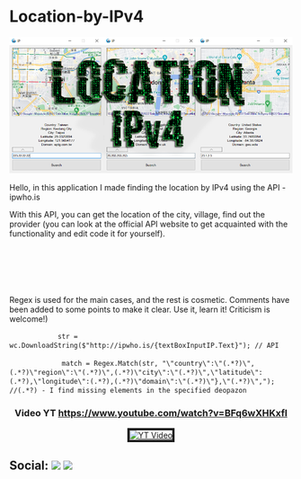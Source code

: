 # Location-by-IPv4
<p align="center">
<img src="https://github.com/MilkRen/Location-by-IPv4/blob/master/Ip/Logo.png?raw=true"></p>
Hello, in this application I made finding the location by IPv4 using the API - ipwho.is

 With this API, you can get the location of the city, village, find out the provider (you can look at the official API website to get acquainted with the functionality and edit code it for yourself).

#

<p align="center">
<img src=""></p>

<p align="center">
<img src=""></p>


Regex is used for the main cases, and the rest is cosmetic. Comments have been added to some points to make it clear. 
Use it, learn it! Criticism is welcome!)

```text
            str = wc.DownloadString($"http://ipwho.is/{textBoxInputIP.Text}"); // API
            
             match = Regex.Match(str, "\"country\":\"(.*?)\",(.*?)\"region\":\"(.*?)\",(.*?)\"city\":\"(.*?)\",\"latitude\":(.*?),\"longitude\":(.*?),(.*?)\"domain\":\"(.*?)\"},\"(.*?)\","); //(.*?) - I find missing elements in the specified deopazon

```

### <p align="center">Video YT https://www.youtube.com/watch?v=BFq6wXHKxfI </p>

<p align="center">
<a href="https://www.youtube.com/watch?v=BFq6wXHKxfI" target="_blank"><img src="https://img.youtube.com/vi/BFq6wXHKxfI/0.jpg" 
alt="YT Video" width="240" height="180" border="4" /></a> 
</p>

## Social: [![](https://img.shields.io/badge/YouTube-090909??style=for-the-badge&logo=youtube&logoColor=FF0000)](https://www.youtube.com/channel/UCB_7Js6N4JMTnhu9gshcZQw) [![](https://img.shields.io/badge/telegram-090909??style=for-the-badge&logo=telegram&)](https://t.me/MilkRen)